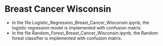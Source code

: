 # Breast Cancer Wisconsin
  * In the file Logistic_Regression_Breast_Cancer_Wisconsin.ipynb, the logistic regression model is implemented with confusion matrix.
  * In the file Random_Forest_Breast_Cancer_Wisconsin.ipynb, the Random forest classifier is implemented with confusion matrix.
  

